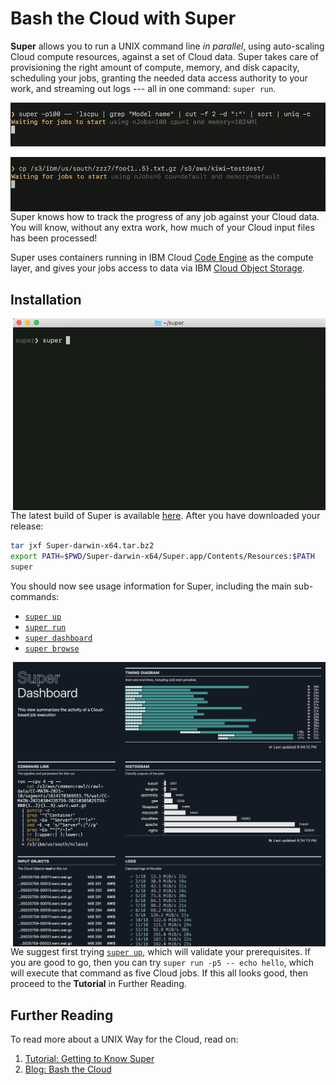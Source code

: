 # Bash the Cloud with Super

**Super** allows you to run a UNIX command line *in parallel*, using
auto-scaling Cloud compute resources, against a set of Cloud data.
Super takes care of provisioning the right amount of compute, memory,
and disk capacity, scheduling your jobs, granting the needed data
access authority to your work, and streaming out logs --- all in one
command: `super run`.

<img alt="Animated GIF of simple example"
src="docs/blogs/1-Super-Overview/super-lscpu-100-with-progress.gif">

<img alt="Animated GIF of super copy" src="docs/blogs/1-Super-Overview/super-cp-5-with-progress.gif" align="right">

Super knows how to track the progress of any job against your Cloud
data. You will know, without any extra work, how much of your Cloud
input files has been processed!

Super uses containers running in IBM Cloud [Code
Engine](https://www.ibm.com/cloud/code-engine) as the compute layer,
and gives your jobs access to data via IBM [Cloud Object
Storage](https://www.ibm.com/cloud/object-storage).

## Installation

<img title="Using super browse to discover your input data" src="docs/tutorial/commoncrawling.gif" width="500" align="right">

The latest build of Super is available
[here](https://github.ibm.com/kui-shell/kiwi/releases). After you have
downloaded your release:

```sh
tar jxf Super-darwin-x64.tar.bz2
export PATH=$PWD/Super-darwin-x64/Super.app/Contents/Resources:$PATH
super
```

You should now see usage information for Super, including the main
sub-commands:
- [`super up`](docs/commands/super-up.md)
- [`super run`](docs/commands/super-run.md)
- [`super dashboard`](docs/tutorial/super-dashboard.md)
- [`super browse`](docs/tutorial/super-browse.md)

<img title="Using super dashboard to learn about your super runs" src="docs/tutorial/super-dashboard.png" width="500" align="right">

We suggest first trying [`super up`](docs/commands/super-up.md), which
will validate your prerequisites. If you are good to go, then you can
try `super run -p5 -- echo hello`, which will execute that command as
five Cloud jobs. If this all looks good, then proceed to the
**Tutorial** in Further Reading.

## Further Reading

To read more about a UNIX Way for the Cloud, read on:

1. [Tutorial: Getting to Know Super](docs/tutorial/README.md#readme)
2. [Blog: Bash the Cloud](docs/blogs/1-Super-Overview/README.md#readme)

